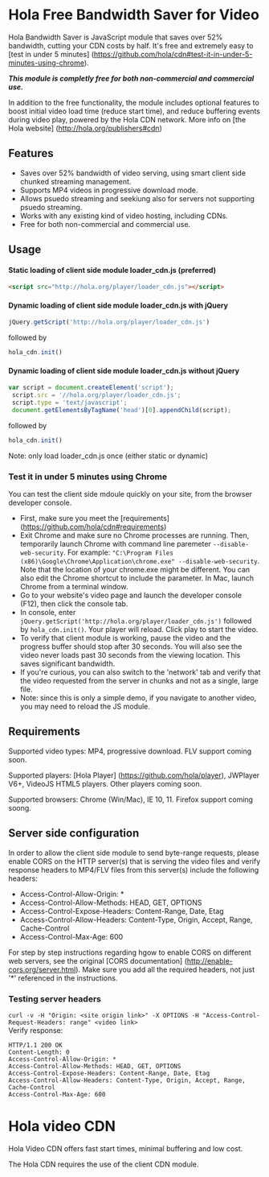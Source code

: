 # Hola Free Bandwidth Saver for Video 

Hola Bandwidth Saver is JavaScript module that saves over 52% bandwidth, cutting your CDN costs by half. It's free and extremely easy to [test in under 5 minutes] (https://github.com/hola/cdn#test-it-in-under-5-minutes-using-chrome).

**_This module is completly free for both non-commercial and commercial use._**

In addition to the free functionality, the module includes optional features to boost initial video load time (reduce start time), and reduce buffering events during video play, powered by the Hola CDN network. More info on [the Hola website] (http://hola.org/publishers#cdn)

## Features

* Saves over 52% bandwidth of video serving, using smart client side chunked streaming management.
* Supports MP4 videos in progressive download mode.
* Allows psuedo streaming and seekiung also for servers not supporting psuedo streaming.
* Works with any existing kind of video hosting, including CDNs.
* Free for both non-commercial and commercial use.

## Usage

#### Static loading of client side module loader_cdn.js (preferred)
```html
<script src="http://hola.org/player/loader_cdn.js"></script>
```
#### Dynamic loading of client side module loader_cdn.js with jQuery
```js
jQuery.getScript('http://hola.org/player/loader_cdn.js')
```
followed by
```js
hola_cdn.init()
```
#### Dynamic loading of client side module loader_cdn.js without jQuery
```js
var script = document.createElement('script');
 script.src = '//hola.org/player/loader_cdn.js';
 script.type = 'text/javascript';
 document.getElementsByTagName('head')[0].appendChild(script);
 ```
followed by
```js
hola_cdn.init()
```

Note: only load loader_cdn.js once (either static or dynamic)

### Test it in under 5 minutes using Chrome
You can test the client side mdoule quickly on your site, from the browser developer console.
* First, make sure you meet the [requirements] (https://github.com/hola/cdn#requirements)
* Exit Chrome and make sure no Chrome processes are running. Then, temporarily launch Chrome with command line paremeter `--disable-web-security`. For example: `"C:\Program Files (x86)\Google\Chrome\Application\chrome.exe" --disable-web-security`. Note that the location of your chrome.exe might be different. You can also edit the Chrome shortcut to include the parameter. In Mac, launch Chrome from a terminal window.
* Go to your website's video page and launch the developer console (F12), then click the console tab.
* In console, enter `jQuery.getScript('http://hola.org/player/loader_cdn.js')` followed by `hola_cdn.init()`. Your player will reload. Click play to start the video.
* To verify that client module is working, pause the video and the progress buffer should stop after 30 seconds. You will also see the video never loads past 30 seconds from the viewing location. This saves significant bandwidth.
* If you're curious, you can also switch to the 'network' tab and verify that the video requested from the server in chunks and not as a single, large file.
* Note: since this is only a simple demo, if you navigate to another video, you may need to reload the JS module.

## Requirements

Supported video types: MP4, progressive download. FLV support coming soon.

Supported players: [Hola Player] (https://github.com/hola/player), JWPlayer V6+, VideoJS HTML5 players. Other players coming soon.

Supported browsers: Chrome (Win/Mac), IE 10, 11. Firefox support coming soong.

## Server side configuration

In order to allow the client side module to send byte-range requests, please enable CORS on the HTTP server(s) that is serving the video files and verify response headers to MP4/FLV files from this server(s) include the following headers:

* Access-Control-Allow-Origin: *
* Access-Control-Allow-Methods: HEAD, GET, OPTIONS
* Access-Control-Expose-Headers: Content-Range, Date, Etag
* Access-Control-Allow-Headers: Content-Type, Origin, Accept, Range, Cache-Control
* Access-Control-Max-Age: 600

For step by step instructions regarding hgow to enable CORS on different web servers, see the original [CORS documentation] (http://enable-cors.org/server.html). Make sure you add all the required headers, not just '*' referenced in the instructions.

### Testing server headers
```curl -v -H "Origin: <site origin link>" -X OPTIONS -H "Access-Control-Request-Headers: range" <video link>```  
Verify response:
```
HTTP/1.1 200 OK
Content-Length: 0
Access-Control-Allow-Origin: *
Access-Control-Allow-Methods: HEAD, GET, OPTIONS
Access-Control-Expose-Headers: Content-Range, Date, Etag
Access-Control-Allow-Headers: Content-Type, Origin, Accept, Range, Cache-Control
Access-Control-Max-Age: 600
```

# Hola video CDN

Hola Video CDN offers fast start times, minimal buffering and low cost.

The Hola CDN requires the use of the client CDN module.
